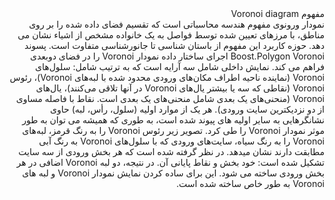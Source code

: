 <div dir="rtl">
 مفهوم Voronoi diagram
 <br/>
 نمودار ورونوی مفهوم هندسه محاسباتی است که تقسیم فضای داده شده را بر روی مناطق، با مرزهای تعیین شده توسط فواصل به یک خانواده مشخص از اشیاء نشان می دهد. حوزه کاربرد این مفهوم از باستان شناسی تا جانورشناسی متفاوت است. پسوند Boost.Polygon Voronoi اجرای ساختار داده نمودار Voronoi را در فضای دوبعدی فراهم می کند. نمایش داخلی شامل سه آرایه است که به ترتیب شامل: سلول‌های Voronoi (نماینده ناحیه اطراف مکان‌های ورودی محدود شده با لبه‌های Voronoi)، رئوس Voronoi (نقاطی که سه یا بیشتر یال‌های Voronoi در آنها تلاقی می‌کنند)، یال‌های Voronoi (منحنی‌های یک بعدی شامل منحنی‌های یک بعدی است. نقاط با فاصله مساوی از دو نزدیکترین سایت ورودی). هر یک از موارد اولیه (سلول، رأس، لبه) حاوی نشانگرهایی به سایر اولیه های پیوند شده است، به طوری که همیشه می توان به طور موثر نمودار Voronoi را طی کرد. تصویر زیر رئوس Voronoi را به رنگ قرمز، لبه‌های Voronoi را به رنگ سیاه، سایت‌های ورودی که با سلول‌های Voronoi به رنگ آبی مطابقت دارند نشان میدهد. در نظر گرفته شده است که هر بخش ورودی از سه سایت تشکیل شده است: خود بخش و نقاط پایانی آن. در نتیجه، دو لبه Voronoi اضافی در هر بخش ورودی ساخته می شود. این برای ساده کردن نمایش نمودار Voronoi و لبه های Voronoi به طور خاص ساخته شده است.
 </div>
 
